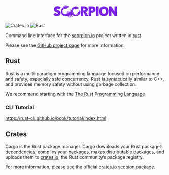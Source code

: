 <p align="center"><img alt="Meta Logo" src="https://raw.githubusercontent.com/brettwilcox/brettwilcox/master/docs/images/scorpion.png" /></p>

![Crates.io](https://img.shields.io/crates/v/scorpion) ![Rust](https://github.com/scorpion/cli/workflows/Rust/badge.svg)

Command line interface for the [scorpion.io](https://scorpion.io) project written in [rust](https://www.rust-lang.org).

Please see the [GitHub project page](https://github.com/scorpion/cli) for more information.

## Rust

Rust is a multi-paradigm programming language focused on performance and safety, especially safe concurrency. Rust is syntactically similar to C++, and provides memory safety without using garbage collection.

We recommend starting with the [The Rust Programming Language](https://doc.rust-lang.org/book/)

### CLI Tutorial

<https://rust-cli.github.io/book/tutorial/index.html>

## Crates

Cargo is the Rust package manager. Cargo downloads your Rust package’s dependencies, compiles your packages, makes distributable packages, and uploads them to [crates.io](https://crates.io), the Rust community’s package registry.

For more information, please see the official [crates.io scopion package](https://crates.io/crates/scorpion).

[link1]: https://github.com/scorpion
